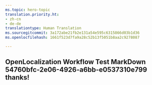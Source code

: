 ```yaml
---
ms.topic: hero-topic
translation.priority.ht:
- zh-cn
- de-de
translationtype: Human Translation
ms.sourcegitcommit: 3a172abe21fb2e131a54e595c6315866d03b1d36
ms.openlocfilehash: 1661f523d7fa9a28c52b13f5051b8aa2c9278087

---
```

## OpenLocalization Workflow Test MarkDown 54760bfc-2e06-4926-a6bb-e0537310e799 thanks!



<!--HONumber=Jul16_HO5-->


